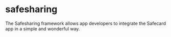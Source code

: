 safesharing
===========

The Safesharing framework allows app developers to integrate the Safecard app in a simple and wonderful way.